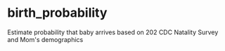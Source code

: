 # birth_probability
Estimate probability that baby arrives based on 202 CDC Natality Survey and Mom's demographics
